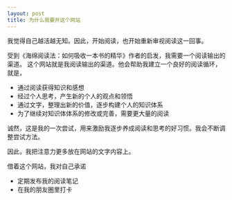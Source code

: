 ```yaml
---
layout: post
title: 为什么我要开这个网站
---
```


我觉得自己越活越无知。因此，开始阅读，也开始重新审视阅读这一回事。

受到《海绵阅读法：如何吸收一本书的精华》作者的启发，我需要一个阅读输出的渠道。
这个网站就是我阅读输出的渠道。他会帮助我建立一个良好的阅读循环，就是，

- 通过阅读获得知识和感想 
- 经过个人思考，产生新的个人的观点和领悟
- 通过文字，整理出新的价值，逐步构建个人的知识体系
- 为了继续对知识体体系的修改或完善，需要更大量的阅读

诚然，这是我的一次尝试，用来激励我逐步养成阅读和思考的好习惯。我会不断调整尝试方法。

因此，我把注意力更多放在网站的文字内容上。

借着这个网站，我对自己承诺

- 定期发布我的阅读笔记
- 在我的朋友圈里打卡

